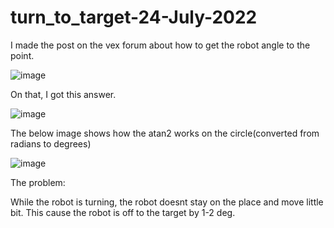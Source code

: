 # turn_to_target-24-July-2022

I made the post on the vex forum about how to get the robot angle to the point.


![image](https://user-images.githubusercontent.com/105900658/182707794-c70e41ec-5726-4657-a5c9-a290277473af.png)


On that, I got this answer.



![image](https://user-images.githubusercontent.com/105900658/182707957-714e9009-f29f-4e68-96da-f5192462e2fa.png)


The below image shows how the atan2 works on the circle(converted from radians to degrees)

![image](https://user-images.githubusercontent.com/105900658/182739016-7133c2fe-e94d-49c0-a44c-fba5f6a5ba94.png)


The problem:

While the robot is turning, the robot doesnt stay on the place and move little bit. This cause the robot is off to the target by 1-2 deg. 
